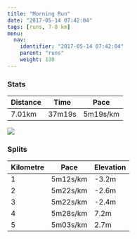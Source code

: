 ```yaml
---
title: "Morning Run"
date: "2017-05-14 07:42:04"
tags: [runs, 7-8 km]
menu:
  nav:
    identifier: "2017-05-14 07:42:04"
    parent: "runs"
    weight: 130
---
```


### Stats

| Distance | Time | Pace |
|----------|------|------|
|7.01km|37m19s|5m19s/km|

<img src='https://maps.googleapis.com/maps/api/staticmap?maptype=roadmap&path=enc:{vjeIbhvLqJaEs@lAqBfRh@hKaAbQnBbAqAtC|Hp_@hHhHB|H`DjJhElGnFvBbPx^|Hbi@Rx^m@w]d@hAaIaj@{EkQgL{PmD[gEcFiC_JeBkQqHkGuCcPiAsLbAy@_BsAp@_CCii@xBkDpHpA&key=AIzaSyAfqMeaZ1CCJFGP5cWud__oZnT_Pybg-1M&size=800x800&markers=color:yellow|label:S|53.47198,-2.24914&markers=color:green|label:F|53.47243999999998,-2.24853'>

### Splits

| Kilometre | Pace | Elevation |
|------|------|-----------|
|1|5m12s/km|-3.2m|
|2|5m22s/km|-2.6m|
|3|5m22s/km|-2.4m|
|4|5m28s/km|7.2m|
|5|5m03s/km|2.7m|

